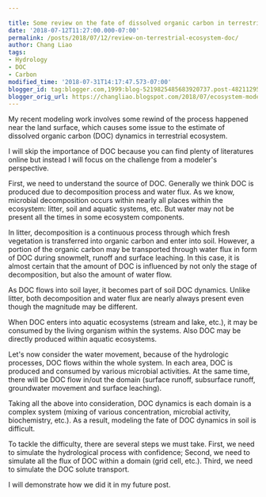 ```yaml
---
 
title: Some review on the fate of dissolved organic carbon in terrestrial ecosystem
date: '2018-07-12T11:27:00.000-07:00'
permalink: /posts/2018/07/12/review-on-terrestrial-ecosystem-doc/
author: Chang Liao
tags:
- Hydrology
- DOC
- Carbon
modified_time: '2018-07-31T14:17:47.573-07:00'
blogger_id: tag:blogger.com,1999:blog-5219825485683920737.post-4821129528009478570
blogger_orig_url: https://changliao.blogspot.com/2018/07/ecosystem-modeling-009.html
---
```


My recent modeling work involves some rewind of the process happened near the 
land surface, which causes some issue to the estimate of dissolved organic 
carbon (DOC) dynamics in terrestrial ecosystem. 

I will skip the importance of DOC because you can find plenty of literatures 
online but instead I will focus on the challenge from a modeler's perspective. 

First, we need to understand the source of DOC. Generally we think DOC is 
produced due to decomposition process and water flux. As we know, microbial 
decomposition occurs within nearly all places within the ecosystem: litter, 
soil and aquatic systems, etc. But water may not be present all the times in 
some ecosystem components. 

In litter, decomposition is a continuous process through which fresh 
vegetation is transferred into organic carbon and enter into soil. However, a 
portion of the organic carbon may be transported through water flux in form of 
DOC during snowmelt, runoff and surface leaching. In this case, it is almost 
certain that the amount of DOC is influenced by not only the stage of 
decomposition, but also the amount of water flow. 

As DOC flows into soil layer, it becomes part of soil DOC dynamics. Unlike 
litter, both decomposition and water flux are nearly always present even 
though the magnitude may be different. 

When DOC enters into aquatic ecosystems (stream and lake, etc.), it may be 
consumed by the living organism within the systems. Also DOC may be directly 
produced within aquatic ecosystems. 

Let's now consider the water movement, because of the hydrologic processes, 
DOC flows within the whole system. In each area, DOC is produced and consumed 
by various microbial activities. At the same time, there will be DOC flow 
in/out the domain (surface runoff, subsurface runoff, groundwater movement and 
surface leaching). 

Taking all the above into consideration, DOC dynamics is each domain is a 
complex system (mixing of various concentration, microbial activity, 
biochemistry, etc.). As a result, modeling the fate of DOC dynamics in soil is 
difficult. 

To tackle the difficulty, there are several steps we must take. First, we need 
to simulate the hydrological process with confidence; Second, we need to 
simulate all the flux of DOC within a domain (grid cell, etc.). Third, we need 
to simulate the DOC solute transport. 

I will demonstrate how we did it in my future post. 